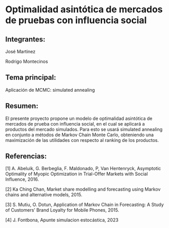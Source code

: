 # Optimalidad asintótica de mercados de pruebas con influencia social

## Integrantes:

José Martinez

Rodrigo Montecinos

## Tema principal:

Aplicación de MCMC: simulated annealing

## Resumen:

El presente proyecto propone un modelo de optimalidad asintótica de mercados de prueba con influencia social, en el cual se aplicará a productos del mercado simulados. Para esto se usará simulated annealing en conjunto a métodos de Markov Chain Monte Carlo, obteniendo una maximización de las utilidades con respecto al ranking de los productos.

## Referencias:

[1] A. Abeluik, G. Berbeglia, F. Maldonado, P, Van Hentenryck, Asymptotic Optimality of Myopic Optimization in Trial-Offer Markets with Social Influence, 2016.

[2] Ka Ching Chan, Market share modelling and forecasting using Markov chains and alternative models, 2015.

[3] S. Mutiu, O. Dotun, Application of Markov Chain in Forecasting: A Study of Customers’ Brand Loyalty for Mobile Phones, 2015.

[4] J. Fontbona, Apunte simulacion estocástica, 2023
